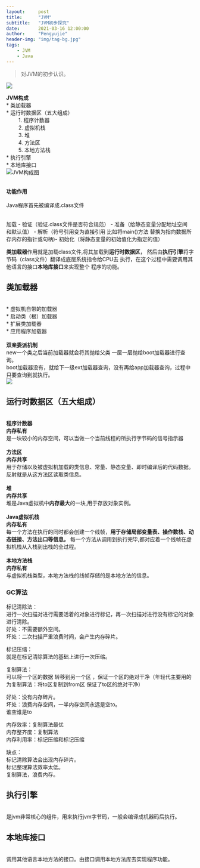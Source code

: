 ```yaml
---
layout:     post
title:      "JVM"
subtitle:   "JVM初步探究"
date:       2021-03-16 12:00:00
author:     "Pengyujie"
header-img: "img/tag-bg.jpg"
tags:
    - JVM
    - Java
---
```

>对JVM的初步认识。

<img src="/img/notes/blog-desktop.jpg" >



<b>JVM构成</b>
<br>	* 类加载器
<br>	* 运行时数据区（五大组成）
<br>&ensp; &ensp; &ensp; 1. 程序计数器
<br>&ensp; &ensp; &ensp; 2. 虚拟机栈
<br>&ensp; &ensp; &ensp; 3. 堆
<br>&ensp; &ensp; &ensp; 4. 方法区
<br>&ensp; &ensp; &ensp; 5. 本地方法栈
<br>	* 执行引擎
<br>	* 本地库接口
<br><img src="/img/notes/jvm.png" alt="JVM构成图">

<br><b>功能作用</b>
<br>
<br>Java程序首先被编译成.class文件
<br>
<br>

加载 - 验证（验证.class文件是否符合规范） - 准备（给静态变量分配地址空间 和默认值） - 解析（符号引用变为直接引用 比如将main()方法 替换为指向数据所存内存的指针或句柄)- 初始化（将静态变量的初始值化为指定的值）

<b>类加载器</b>作用就是加载class文件,将其加载到<b>运行时数据区</b>，
然后由<b>执行引擎</b>将字节码（class文件）翻译成底层系统指令给CPU去
执行，在这个过程中需要调用其他语言的接口<b>本地库接口</b>来实现整个
程序的功能。
<br>

## 类加载器

<br>* 虚拟机自带的加载器
<br>* 启动类（根）加载器
<br>* 扩展类加载器
<br>* 应用程序加载器
<br>
<br><b>双亲委派机制</b>
<br>new一个类之后当前加载器就会将其抛给父类 一层一层抛给boot加载器进行查询。
<br>boot加载器没有，就给下一级ext加载器查询，没有再给app加载器查询，过程中只要查询到就执行。
<br><img src="/img/notes/jvm_1.png" >
<br>

## 运行时数据区（五大组成）

<br><b>程序计数器</b>
<br><b>内存私有</b>
<br>是一块较小的内存空间，可以当做一个当前线程的所执行字节码的信号指示器
<br>
<br><b>方法区</b>
<br><b>内存共享</b>
<br>用于存储以及被虚拟机加载的类信息、常量、静态变量、即时编译后的代码数据。反射就是从这方法区读取类信息。
<br>
<br><b>堆</b>
<br><b>内存共享</b>
<br>堆是Java虚拟机中<b>内存最大</b>的一块,用于存放对象实例。
<br>
<br><b>Java虚拟机栈</b>
<br><b>内存私有</b>
<br>每一个方法在执行的同时都会创建一个线帧，<b>用于存储局部变量表、操作数栈、动态链接、方法出口等信息。</b>
每一个方法从调用到执行完毕,都对应着一个线帧在虚拟机栈从入栈到出栈的全过程。
<br>
<br><b>本地方法栈</b>
<br><b>内存私有</b>
<br>与虚拟机栈类型，本地方法栈的线帧存储的是本地方法的信息。
<br>



### GC算法 

标记清除法：    
进行一次扫描对进行需要活着的对象进行标记，再一次扫描对进行没有标记的对象进行清除。  
好处：不需要额外空间。  
坏处：二次扫描严重浪费时间，会产生内存碎片。  

标记压缩：  
就是在标记清除算法的基础上进行一次压缩。


复制算法：  
可以将一个区的数据 转移到另一个区 ，保证一个区的绝对干净（年轻代主要用的为复制算法：将to区复制到from区 保证了to区的绝对干净）  

好处：没有内存碎片。  
坏处：浪费内存空间，一半内存空间永远是空to。  
谁空谁是to  

内存效率：复制算法最优  
内存整齐度：复制算法  
内存利用率：标记压缩和标记压缩  

缺点：  
标记清除算法会出现内存碎片。  
标记整理算法效率太低。  
复制算法，浪费内存。  

## 执行引擎

<br>是jvm非常核心的组件，用来执行jvm字节码，一般会编译成机器码后执行。
<br>

## 本地库接口

<br>调用其他语言本地方法的接口。由接口调用本地方法库去实现程序功能。
<br>


